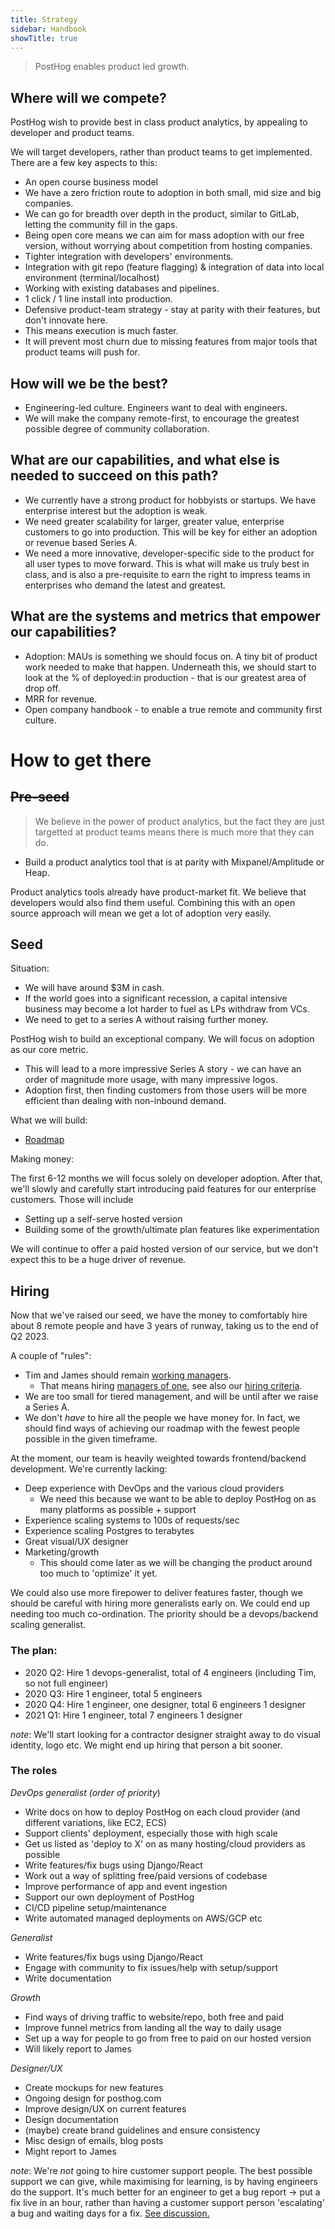 ```yaml
---
title: Strategy
sidebar: Handbook
showTitle: true
---
```


> PostHog enables product led growth.

## Where will we compete?

PostHog wish to provide best in class product analytics, by appealing to developer and product teams.

We will target developers, rather than product teams to get implemented. There are a few key aspects to this:

* An open course business model
 * We have a zero friction route to adoption in both small, mid size and big companies.
 * We can go for breadth over depth in the product, similar to GitLab, letting the community fill in the gaps.
 * Being open core means we can aim for mass adoption with our free version, without worrying about competition from hosting companies.
* Tighter integration with developers' environments.
 * Integration with git repo (feature flagging) & integration of data into local environment (terminal/localhost)
 * Working with existing databases and pipelines.
 * 1 click / 1 line install into production.
* Defensive product-team strategy - stay at parity with their features, but don't innovate here.
 * This means execution is much faster.
 * It will prevent most churn due to missing features from major tools that product teams will push for.

## How will we be the best?

* Engineering-led culture. Engineers want to deal with engineers.
* We will make the company remote-first, to encourage the greatest possible degree of community collaboration.

## What are our capabilities, and what else is needed to succeed on this path?

* We currently have a strong product for hobbyists or startups. We have enterprise interest but the adoption is weak.
* We need greater scalability for larger, greater value, enterprise customers to go into production. This will be key for either an adoption or revenue based Series A.
* We need a more innovative, developer-specific side to the product for all user types to move forward. This is what will make us truly best in class, and is also a pre-requisite to earn the right to impress teams in enterprises who demand the latest and greatest.

## What are the systems and metrics that empower our capabilities?

* Adoption: MAUs is something we should focus on. A tiny bit of product work needed to make that happen. Underneath this, we should start to look at the % of deployed:in production - that is our greatest area of drop off.
* MRR for revenue.
* Open company handbook - to enable a true remote and community first culture.

# How to get there

## <strike>Pre-seed</strike>

> We believe in the power of product analytics, but the fact they are just targetted at product teams means there is much more that they can do.

* Build a product analytics tool that is at parity with Mixpanel/Amplitude or Heap.

Product analytics tools already have product-market fit. We believe that developers would also find them useful. Combining this with an open source approach will mean we get a lot of adoption very easily.

## Seed

Situation:

* We will have around $3M in cash.
* If the world goes into a significant recession, a capital intensive business may become a lot harder to fuel as LPs withdraw from VCs.
* We need to get to a series A without raising further money.

PostHog wish to build an exceptional company. We will focus on adoption as our core metric.

* This will lead to a more impressive Series A story - we can have an order of magnitude more usage, with many impressive logos.
* Adoption first, then finding customers from those users will be more efficient than dealing with non-inbound demand. 

What we will build:

* [Roadmap](/handbook/roadmap)

Making money:

The first 6-12 months we will focus solely on developer adoption. After that, we'll slowly and carefully start introducing paid features for our enterprise customers. Those will include

* Setting up a self-serve hosted version
* Building some of the growth/ultimate plan features like experimentation

We will continue to offer a paid hosted version of our service, but we don't expect this to be a huge driver of revenue.

## Hiring

Now that we've raised our seed, we have the money to comfortably hire about 8 remote people and have 3 years of runway, taking us to the end of Q2 2023.

A couple of "rules":
* Tim and James should remain [working managers](https://m.signalvnoise.com/this-is-why-we-have-working-managers-at-basecamp-and-why-microsoft-and-apple-stumbled-when-they/).
  * That means hiring [managers of one](https://signalvnoise.com/posts/1430-hire-managers-of-one), see also our [hiring criteria](https://github.com/PostHog/handbook/issues/5).
* We are too small for tiered management, and will be until after we raise a Series A.
* We don't _have_ to hire all the people we have money for. In fact, we should find ways of achieving our roadmap with the fewest people possible in the given timeframe.

At the moment, our team is heavily weighted towards frontend/backend development. We're currently lacking:
* Deep experience with DevOps and the various cloud providers
  * We need this because we want to be able to deploy PostHog on as many platforms as possible + support
* Experience scaling systems to 100s of requests/sec
* Experience scaling Postgres to terabytes
* Great visual/UX designer
* Marketing/growth
  * This should come later as we will be changing the product around too much to 'optimize' it yet.

We could also use more firepower to deliver features faster, though we should be careful with hiring more generalists early on. We could end up needing too much co-ordination. The priority should be a devops/backend scaling generalist.

### The plan:
* 2020 Q2: Hire 1 devops-generalist, total of 4 engineers (including Tim, so not full engineer)
* 2020 Q3: Hire 1 engineer, total 5 engineers
* 2020 Q4: Hire 1 engineer, one designer, total 6 engineers 1 designer
* 2021 Q1: Hire 1 engineer, total 7 engineers 1 designer

*note*: We'll start looking for a contractor designer straight away to do visual identity, logo etc. We might end up hiring that person a bit sooner.


### The roles

*DevOps generalist*
*(order of priority*)
* Write docs on how to deploy PostHog on each cloud provider (and different variations, like EC2, ECS)
* Support clients' deployment, especially those with high scale
* Get us listed as 'deploy to X' on as many hosting/cloud providers as possible
* Write features/fix bugs using Django/React
* Work out a way of splitting free/paid versions of codebase
* Improve performance of app and event ingestion
* Support our own deployment of PostHog
* CI/CD pipeline setup/maintenance 
* Write automated managed deployments on AWS/GCP etc

*Generalist*
* Write features/fix bugs using Django/React
* Engage with community to fix issues/help with setup/support
* Write documentation

*Growth*
* Find ways of driving traffic to website/repo, both free and paid
* Improve funnel metrics from landing all the way to daily usage
* Set up a way for people to go from free to paid on our hosted version
* Will likely report to James

*Designer/UX*
* Create mockups for new features
* Ongoing design for posthog.com 
* Improve design/UX on current features
* Design documentation
* (maybe) create brand guidelines and ensure consistency
* Misc design of emails, blog posts
* Might report to James

*note*: We're _not_ going to hire customer support people. The best possible support we can give, while maximising for learning, is by having engineers do the support. It's much better for an engineer to get a bug report -> put a fix live in an hour, rather than having a customer support person 'escalating' a bug and waiting days for a fix. [See discussion.](https://github.com/PostHog/handbook/pull/39#discussion_r415375372)
